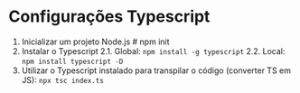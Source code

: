 # Configurações Typescript

1. Inicializar um projeto Node.js # npm init
2. Instalar o Typescript
  2.1. Global: `npm install -g typescript`
  2.2. Local: `npm install typescript -D`
3. Utilizar o Typescript instalado para transpilar o código (converter TS em JS): `npx tsc index.ts`

 
